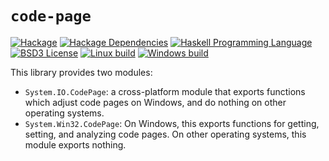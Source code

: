 # `code-page`
[![Hackage](https://img.shields.io/hackage/v/code-page.svg)][Hackage: code-page]
[![Hackage Dependencies](https://img.shields.io/hackage-deps/v/code-page.svg)](http://packdeps.haskellers.com/reverse/code-page)
[![Haskell Programming Language](https://img.shields.io/badge/language-Haskell-blue.svg)][Haskell.org]
[![BSD3 License](http://img.shields.io/badge/license-BSD3-brightgreen.svg)][tl;dr Legal: BSD3]
[![Linux build](https://img.shields.io/travis/RyanGlScott/code-page.svg)](https://travis-ci.org/RyanGlScott/code-page)
[![Windows build](https://ci.appveyor.com/api/projects/status/kaxqsgm2xx66l2q5?svg=true)](https://ci.appveyor.com/project/RyanGlScott/code-page)

[Hackage: code-page]:
  http://hackage.haskell.org/package/code-page
  "code-page package on Hackage"
[Haskell.org]:
  http://www.haskell.org
  "The Haskell Programming Language"
[tl;dr Legal: BSD3]:
  https://tldrlegal.com/license/bsd-3-clause-license-%28revised%29
  "BSD 3-Clause License (Revised)"

This library provides two modules:

* `System.IO.CodePage`: a cross-platform module that exports functions which adjust code pages on Windows, and do nothing on other operating systems.
* `System.Win32.CodePage`: On Windows, this exports functions for getting, setting, and analyzing code pages. On other operating systems, this module exports nothing.
